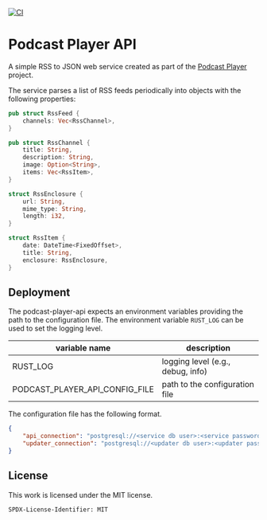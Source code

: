 [![CI](https://github.com/hannes-hochreiner/podcast-player-api/actions/workflows/main.yml/badge.svg)](https://github.com/hannes-hochreiner/podcast-player-api/actions/workflows/main.yml)
# Podcast Player API
A simple RSS to JSON web service created as part of the [Podcast Player](https://github.com/hannes-hochreiner/podcast-player) project.

The service parses a list of RSS feeds periodically into objects with the following properties:

```rust
pub struct RssFeed {
    channels: Vec<RssChannel>,
}

pub struct RssChannel {
    title: String,
    description: String,
    image: Option<String>,
    items: Vec<RssItem>,
}

struct RssEnclosure {
    url: String,
    mime_type: String,
    length: i32,
}

struct RssItem {
    date: DateTime<FixedOffset>,
    title: String,
    enclosure: RssEnclosure,
}
```

## Deployment

The podcast-player-api expects an environment variables providing the path to the configuration file.
The environment variable `RUST_LOG` can be used to set the logging level.

| variable name | description |
| ------------- | ----------- |
| RUST_LOG | logging level (e.g., debug, info) |
| PODCAST_PLAYER_API_CONFIG_FILE | path to the configuration file |

The configuration file has the following format.

```json
{
    "api_connection": "postgresql://<service db user>:<service password>@<host>:5432/rss_json",
    "updater_connection": "postgresql://<updater db user>:<updater password>@<host>:5432/rss_json"
}
```

## License

This work is licensed under the MIT license.

`SPDX-License-Identifier: MIT`
